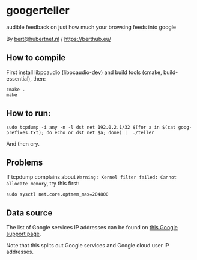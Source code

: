 # googerteller
audible feedback on just how much your browsing feeds into google

By bert@hubertnet.nl / https://berthub.eu/

## How to compile

First install libpcaudio (libpcaudio-dev) and build tools (cmake, build-essential), then:

```
cmake .
make
```

## How to run:

```
sudo tcpdump -i any -n -l dst net 192.0.2.1/32 $(for a in $(cat goog-prefixes.txt); do echo or dst net $a; done) |  ./teller
```

And then cry.

## Problems
If tcpdump complains about `Warning: Kernel filter failed: Cannot allocate memory`, try
this first:

```
sudo sysctl net.core.optmem_max=204800
```

## Data source
The list of Google services IP addresses can be found on [this Google
support page](https://support.google.com/a/answer/10026322?hl=en).

Note that this splits out Google services and Google cloud user IP
addresses.
